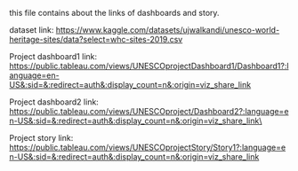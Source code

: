 this file contains about the links of dashboards and story.

dataset link: 
https://www.kaggle.com/datasets/ujwalkandi/unesco-world-heritage-sites/data?select=whc-sites-2019.csv

Project dashboard1 link:
https://public.tableau.com/views/UNESCOprojectDashboard1/Dashboard1?:language=en-US&:sid=&:redirect=auth&:display_count=n&:origin=viz_share_link

Project dashboard2 link:
https://public.tableau.com/views/UNESCOproject/Dashboard2?:language=en-US&:sid=&:redirect=auth&:display_count=n&:origin=viz_share_link\

Project story link:
https://public.tableau.com/views/UNESCOprojectStory/Story1?:language=en-US&:sid=&:redirect=auth&:display_count=n&:origin=viz_share_link

